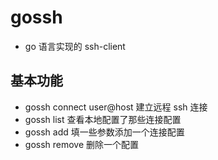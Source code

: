 # gossh

- go 语言实现的 ssh-client

## 基本功能

- gossh connect user@host 建立远程 ssh 连接
- gossh list 查看本地配置了那些连接配置
- gossh add 填一些参数添加一个连接配置
- gossh remove 删除一个配置
